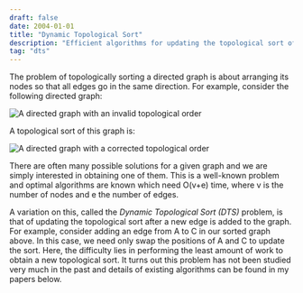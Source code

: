 ```yaml
---
draft: false
date: 2004-01-01
title: "Dynamic Topological Sort"
description: "Efficient algorithms for updating the topological sort of a directed graph after one or more edge insertions.  Such algorithms can also be used for detecting cycles in dynamically changing graphs as well."
tag: "dts"
---
```


The problem of topologically sorting a directed graph is about arranging its nodes so that all edges go in the same direction. For example, consider the following directed graph:

![A directed graph with an invalid topological order](graphA.jpg)

A topological sort of this graph is:

![A directed graph with a corrected topological order](graphB.jpg)

There are often many possible solutions for a given graph and we are simply interested in obtaining one of them. This is a well-known problem and optimal algorithms are known which need O(v+e) time, where v is the number of nodes and e the number of edges.

A variation on this, called the *Dynamic Topological Sort (DTS)* problem, is that of updating the topological sort after a new edge is added to the graph. For example, consider adding an edge from A to C in our sorted graph above. In this case, we need only swap the positions of A and C to update the sort. Here, the difficulty lies in performing the least amount of work to obtain a new topological sort. It turns out this problem has not been studied very much in the past and details of existing algorithms can be found in my papers below.

